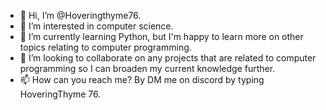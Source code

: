 - 👋 Hi, I’m @Hoveringthyme76.
- 👀 I’m interested in computer science.
- 🌱 I’m currently learning Python, but I'm happy to learn more on other topics relating to computer programming.
- 💞️ I’m looking to collaborate on any projects that are related to computer programming so I can broaden my current knowledge further.
- 📫 How can you reach me? By DM me on discord by typing HoveringThyme 76.

<!---
Hoveringthyme76/Hoveringthyme76 is a ✨ special ✨ repository because its `README.md` (this file) appears on your GitHub profile.
You can click the Preview link to take a look at your changes.
--->

